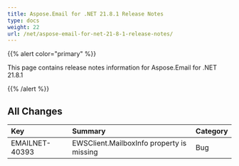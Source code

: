 ```yaml
---
title: Aspose.Email for .NET 21.8.1 Release Notes
type: docs
weight: 22
url: /net/aspose-email-for-net-21-8-1-release-notes/
---
```


{{% alert color="primary" %}} 

This page contains release notes information for Aspose.Email for .NET 21.8.1

{{% /alert %}} 
## **All Changes**

|**Key**|**Summary**|**Category**|
| :- | :- | :- |
|EMAILNET-40393|EWSClient.MailboxInfo property is missing|Bug|